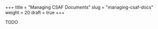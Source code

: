 +++
title = "Managing CSAF Documents"
slug = "managing-csaf-docs"
weight = 20
draft = true
+++

TODO